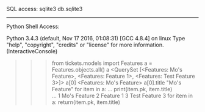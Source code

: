 SQL access: sqlite3 db.sqlite3

-------------------------------

Python Shell Access:

Python 3.4.3 (default, Nov 17 2016, 01:08:31) 
[GCC 4.8.4] on linux
Type "help", "copyright", "credits" or "license" for more information.
(InteractiveConsole)
>>> from tickets.models import Features
>>> a = Features.objects.all()
>>> a
<QuerySet [<Features: Mo's Feature>, <Features: Feature 1>, <Features: Test Feature 3>]>
>>> a[0]
<Features: Mo's Feature>
>>> a[0].title
"Mo's Feature"
>>> for item in a:
...     print(item.pk, item.title)                                                                                                                                                                                                
... 
1 Mo's Feature
2 Feature 1
3 Test Feature 3
>>> for item in a:
        return(item.pk, item.title)
        
        